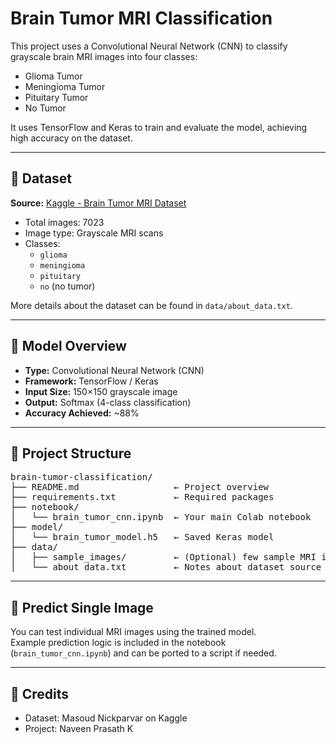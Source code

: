 # Brain Tumor MRI Classification

This project uses a Convolutional Neural Network (CNN) to classify grayscale brain MRI images into four classes:
- Glioma Tumor
- Meningioma Tumor
- Pituitary Tumor
- No Tumor

It uses TensorFlow and Keras to train and evaluate the model, achieving high accuracy on the dataset.

---

## 📂 Dataset

**Source:** [Kaggle - Brain Tumor MRI Dataset](https://www.kaggle.com/datasets/masoudnickparvar/brain-tumor-mri-dataset)

- Total images: 7023
- Image type: Grayscale MRI scans
- Classes:
  - `glioma`
  - `meningioma`
  - `pituitary`
  - `no` (no tumor)

More details about the dataset can be found in `data/about_data.txt`.

---

## 🧠 Model Overview

- **Type:** Convolutional Neural Network (CNN)
- **Framework:** TensorFlow / Keras
- **Input Size:** 150×150 grayscale image
- **Output:** Softmax (4-class classification)
- **Accuracy Achieved:** ~88%

---

## 📁 Project Structure

<pre>
brain-tumor-classification/
├── README.md                  ← Project overview
├── requirements.txt           ← Required packages
├── notebook/
│   └── brain_tumor_cnn.ipynb  ← Your main Colab notebook
├── model/
│   └── brain_tumor_model.h5   ← Saved Keras model
├── data/
│   ├── sample_images/         ← (Optional) few sample MRI images
│   └── about_data.txt         ← Notes about dataset source and structure
</pre>

---

## 🧪 Predict Single Image

You can test individual MRI images using the trained model.  
Example prediction logic is included in the notebook (`brain_tumor_cnn.ipynb`) and can be ported to a script if needed.

---

## 🙏 Credits

- Dataset: Masoud Nickparvar on Kaggle  
- Project: Naveen Prasath K
